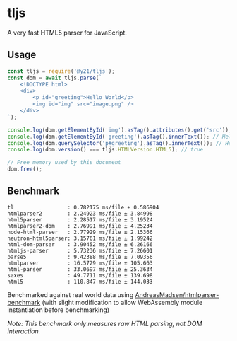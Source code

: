 # tljs
A very fast HTML5 parser for JavaScript. 

## Usage
```js
const tljs = require('@y21/tljs');
const dom = await tljs.parse(`
    <!DOCTYPE html>
    <div>
        <p id="greeting">Hello World</p>
        <img id="img" src="image.png" />
    </div>
`);

console.log(dom.getElementById('img').asTag().attributes().get('src')); // image.png
console.log(dom.getElementById('greeting').asTag().innerText()); // Hello World
console.log(dom.querySelector('p#greeting').asTag().innerText()); // Hello World
console.log(dom.version() === tljs.HTMLVersion.HTML5); // true

// Free memory used by this document
dom.free();
```

## Benchmark
```
tl                 : 0.782175 ms/file ± 0.586904
htmlparser2        : 2.24923 ms/file ± 3.84998
html5parser        : 2.28517 ms/file ± 3.19524
htmlparser2-dom    : 2.76991 ms/file ± 4.25234
node-html-parser   : 2.77929 ms/file ± 2.15366
neutron-html5parser: 3.15761 ms/file ± 1.99242
html-dom-parser    : 3.90452 ms/file ± 6.26166
htmljs-parser      : 5.73236 ms/file ± 7.26601
parse5             : 9.42388 ms/file ± 7.09356
htmlparser         : 16.5729 ms/file ± 105.663
html-parser        : 33.0697 ms/file ± 25.3634
saxes              : 49.7711 ms/file ± 139.698
html5              : 110.847 ms/file ± 144.033
```
Benchmarked against real world data using [AndreasMadsen/htmlparser-benchmark](https://github.com/AndreasMadsen/htmlparser-benchmark) (with slight modification to allow WebAssembly module instantiation before benchmarking)

*Note: This benchmark only measures raw HTML parsing, not DOM interaction.*